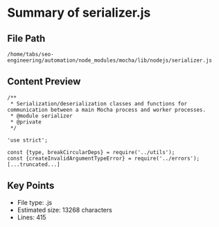 # Summary of serializer.js
  
## File Path
`/home/tabs/seo-engineering/automation/node_modules/mocha/lib/nodejs/serializer.js`

## Content Preview
```
/**
 * Serialization/deserialization classes and functions for communication between a main Mocha process and worker processes.
 * @module serializer
 * @private
 */

'use strict';

const {type, breakCircularDeps} = require('../utils');
const {createInvalidArgumentTypeError} = require('../errors');
[...truncated...]
```

## Key Points
- File type: .js
- Estimated size: 13268 characters
- Lines: 415

